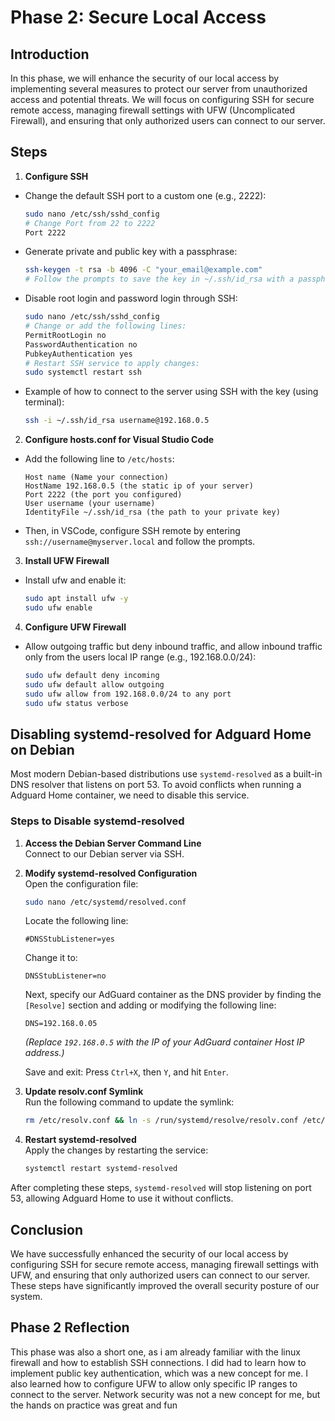 # Phase 2: Secure Local Access

## Introduction
In this phase, we will enhance the security of our local access by implementing several measures to protect our server from unauthorized access and potential threats. We will focus on configuring SSH for secure remote access, managing firewall settings with UFW (Uncomplicated Firewall), and ensuring that only authorized users can connect to our server.

## Steps

1. **Configure SSH**
  - Change the default SSH port to a custom one (e.g., 2222):
    ```bash
    sudo nano /etc/ssh/sshd_config
    # Change Port from 22 to 2222
    Port 2222
    ```
  - Generate private and public key with a passphrase:
    ```bash
    ssh-keygen -t rsa -b 4096 -C "your_email@example.com"
    # Follow the prompts to save the key in ~/.ssh/id_rsa with a passphrase.
    ```
  - Disable root login and password login through SSH:
    ```bash
    sudo nano /etc/ssh/sshd_config
    # Change or add the following lines:
    PermitRootLogin no
    PasswordAuthentication no
    PubkeyAuthentication yes
    # Restart SSH service to apply changes:
    sudo systemctl restart ssh
    ```
  - Example of how to connect to the server using SSH with the key (using terminal):
    ```bash
    ssh -i ~/.ssh/id_rsa username@192.168.0.5
    ```

2. **Configure hosts.conf for Visual Studio Code**
  - Add the following line to `/etc/hosts`:
    ```plaintext
    Host name (Name your connection)
    HostName 192.168.0.5 (the static ip of your server)
    Port 2222 (the port you configured)
    User username (your username)
    IdentityFile ~/.ssh/id_rsa (the path to your private key)
    ```
  - Then, in VSCode, configure SSH remote by entering `ssh://username@myserver.local` and follow the prompts.

3. **Install UFW Firewall**
  - Install ufw and enable it:
    ```bash
    sudo apt install ufw -y
    sudo ufw enable
    ```

4. **Configure UFW Firewall**
  - Allow outgoing traffic but deny inbound traffic, and allow inbound traffic only from the users local IP range (e.g., 192.168.0.0/24):
    ```bash
    sudo ufw default deny incoming
    sudo ufw default allow outgoing
    sudo ufw allow from 192.168.0.0/24 to any port
    sudo ufw status verbose
    ```

## Disabling systemd-resolved for Adguard Home on Debian

Most modern Debian-based distributions use `systemd-resolved` as a built-in DNS resolver that listens on port 53. To avoid conflicts when running a Adguard Home container, we need to disable this service.

### Steps to Disable systemd-resolved

1. **Access the Debian Server Command Line**  
   Connect to our Debian server via SSH.

2. **Modify systemd-resolved Configuration**  
   Open the configuration file:
   ```bash
   sudo nano /etc/systemd/resolved.conf
   ```
   Locate the following line:
   ```
   #DNSStubListener=yes
   ```
   Change it to:
   ```
   DNSStubListener=no
   ```
   Next, specify our AdGuard container as the DNS provider by finding the `[Resolve]` section and adding or modifying the following line:
   ```
   DNS=192.168.0.05
   ```
   *(Replace `192.168.0.5` with the IP of your AdGuard container Host IP address.)*  
   
   Save and exit: Press `Ctrl+X`, then `Y`, and hit `Enter`.

3. **Update resolv.conf Symlink**  
   Run the following command to update the symlink:
   ```bash
   rm /etc/resolv.conf && ln -s /run/systemd/resolve/resolv.conf /etc/resolv.conf
   ```

4. **Restart systemd-resolved**  
   Apply the changes by restarting the service:
   ```bash
   systemctl restart systemd-resolved
   ```

After completing these steps, `systemd-resolved` will stop listening on port 53, allowing Adguard Home to use it without conflicts.

## Conclusion
We have successfully enhanced the security of our local access by configuring SSH for secure remote access, managing firewall settings with UFW, and ensuring that only authorized users can connect to our server. These steps have significantly improved the overall security posture of our system.

## Phase 2 Reflection
This phase was also a short one, as i am already familiar with the linux firewall and how to establish SSH connections. I did had to learn how to implement public key authentication, which was a new concept for me. I also learned how to configure UFW to allow only specific IP ranges to connect to the server. Network security was not a new concept for me, but the hands on practice was great and fun 
